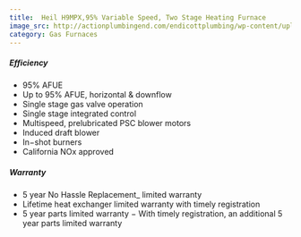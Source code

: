 ```yaml
---
title:  Heil H9MPX,95% Variable Speed, Two Stage Heating Furnace
image_src: http://actionplumbingend.com/endicottplumbing/wp-content/uploads/2014/02/2.jpg
category: Gas Furnaces
---
```


##### Efficiency

* 95% AFUE
* Up to 95% AFUE, horizontal & downflow
* Single stage gas valve operation
* Single stage integrated control
* Multispeed, prelubricated PSC blower motors
* Induced draft blower
* In−shot burners
* California NOx approved

##### Warranty

* 5 year No Hassle Replacement_ limited warranty
* Lifetime heat exchanger limited warranty with timely registration
* 5 year parts limited warranty − With timely registration, an additional 5 year parts limited warranty

